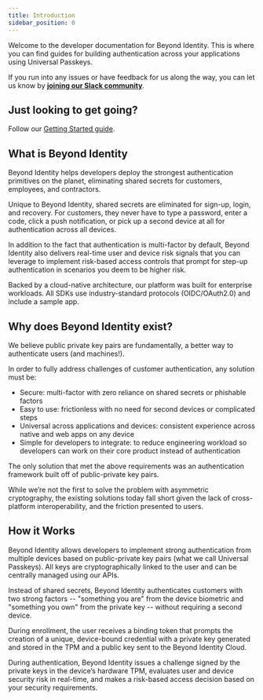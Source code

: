 ```yaml
---
title: Introduction
sidebar_position: 0
---
```


Welcome to the developer documentation for Beyond Identity. This is where you can find guides for building authentication across your applications using Universal Passkeys. 

If you run into any issues or have feedback for us along the way, you can let us know by **[joining our Slack community](https://join.slack.com/t/byndid/shared_invite/zt-1anns8n83-NQX4JvW7coi9dksADxgeBQ)**.

## Just looking to get going? 

Follow our [Getting Started guide](/docs/v1/getting-started). 

## What is Beyond Identity

Beyond Identity helps developers deploy the strongest authentication primitives on the planet, eliminating shared secrets for customers, employees, and contractors.

Unique to Beyond Identity, shared secrets are eliminated for sign-up, login, and recovery. For customers, they never have to type a password, enter a code, click a push notification, or pick up a second device at all for authentication across all devices.

In addition to the fact that authentication is multi-factor by default, Beyond Identity also delivers real-time user and device risk signals that you can leverage to implement risk-based access controls that prompt for step-up authentication in scenarios you deem to be higher risk. 

Backed by a cloud-native architecture, our platform was built for enterprise workloads. All SDKs use industry-standard protocols (OIDC/OAuth2.0) and include a sample app.

## Why does Beyond Identity exist?

We believe public private key pairs are fundamentally, a better way to authenticate users (and machines!).

In order to fully address challenges of customer authentication, any solution must be:
 - Secure: multi-factor with zero reliance on shared secrets or phishable factors
 - Easy to use: frictionless with no need for second devices or complicated steps
 - Universal across applications and devices: consistent experience across native and web apps on any device
 - Simple for developers to integrate: to reduce engineering workload so developers can work on their core product instead of authentication

The only solution that met the above requirements was an authentication framework built off of public-private key pairs. 

While we’re not the first to solve the problem with asymmetric cryptography, the existing solutions today fall short given the lack of cross-platform interoperability, and the friction presented to users. 


## How it Works
Beyond Identity allows developers to implement strong authentication from multiple devices based on public-private key pairs (what we call Universal Passkeys). All keys are cryptographically linked to the user and can be centrally managed using our APIs.

Instead of shared secrets, Beyond Identity authenticates customers with two strong factors -- "something you are" from the device biometric and "something you own" from the private key -- without requiring a second device.

During enrollment, the user receives a binding token that prompts the creation of a unique, device-bound credential with a private key generated and stored in the TPM and a public key sent to the Beyond Identity Cloud.

During authentication, Beyond Identity issues a challenge signed by the private keys in the device’s hardware TPM, evaluates user and device 
security risk in real-time, and makes a risk-based access decision based on your security requirements.
